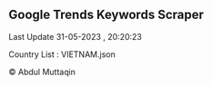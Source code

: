 

## Google Trends Keywords Scraper 
 
Last Update 31-05-2023 , 20:20:23

Country List :
VIETNAM.json



© Abdul Muttaqin 
